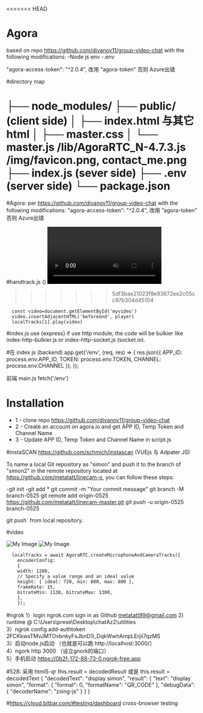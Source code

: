 <<<<<<< HEAD
# Agora
based on repo https://github.com/divanov11/group-video-chat with the following modifications:
-Node js env
-.env

  "agora-access-token": "^2.0.4",  改用 “agora-token" 否则 Azure出错

#directory map

├── node_modules/
├── public/ (client side)
│   ├── index.html 与其它 html
│   ├── master.css
│   └── master.js
    /lib/AgoraRTC_N-4.7.3.js
    /img/favicon.png, contact_me.png
├── index.js (sever side)
├── .env (server side)
└── package.json
=======
#Agora: per https://github.com/divanov11/group-video-chat with the following modifications:
  "agora-access-token": "^2.0.4",  改用 “agora-token" 否则 Azure出错

#handtrack.js ()
      <video autoplay="autoplay" id="myvideo"></video>
>>>>>>> 5df3bae21023f8e93672ee2c05cc97b304d45104

      const video=document.getElementById('myvideo')
      video.insertAdjacentHTML('beforeend', player)
      localTracks[1].play(video)

#index.js use {express} if use http module, the code will be bulkier like index-http-bulkier.js or index-http-socket.js (socket.io).

#在 index js (backend) 
  app.get('/env', (req, res) => {
    res.json({
      APP_ID: process.env.APP_ID,
      TOKEN: process.env.TOKEN,
      CHANNEL: process.env.CHANNEL
    });
  });

  前端 main.js fetch('/env')

# Installation
* 1 - clone repo https://github.com/divanov11/group-video-chat
* 2 - Create an account on agora.io and get APP ID, Temp Token and Channel Name
* 3 - Update APP ID, Temp Token and Channel Name in script.js

#instaSCAN
 https://github.com/schmich/instascan (VUEjs 与 Adpater JS)

To name a local Git repository as "simon" and push it to the branch of "simon2" in the remote repository located at https://github.com/metatatt/linecam-o, you can follow these steps:

-git init
-git add *
git commit -m "Your commit message"
git branch -M branch-0525
git remote add origin-0525 https://github.com/metatatt/linecam-master.git
git push -u origin-0525 branch-0525

git push` from local repository.


#video 

![My Image](640-480-15-.png)
![My Image](1280-640-15-1130.png)

      localTracks = await AgoraRTC.createMicrophoneAndCameraTracks({
        encoderConfig: 
        {
        width: 1280,
        // Specify a value range and an ideal value
        height: { ideal: 720, min: 600, max: 800 },
        frameRate: 15,
        bitrateMin: 1130, bitrateMax: 1300,
        },
        });


#ngrok
1）login ngrok.com sign in as Github metatatt99@gmail.com
2) runtime @ C:\Users\prese\Desktop\chatAz2\utilities	
3）ngrok config add-authtoken 2FCKkwsTMvJMTOvbnkyFsJbnD1i_DqkWwhAmpLErjii7qzMS	
3）启动node.js启动 （也就是可以跑 http://localhost:3000/）	
4）ngork http 3000 （设立gnork的端口）	
5）手机启动 https://0b2f-172-88-73-0.ngrok-free.app

#528: 采用 html5-qr
this.result = decodedResult 或是  this.result = decodedText
{ "decodedText": "display simon", "result": { "text": "display simon", "format": { "format": 0, "formatName": "QR_CODE" }, "debugData": { "decoderName": "zxing-js" } } }

#https://cloud.bitbar.com/#testing/dashboard cross-browser testing